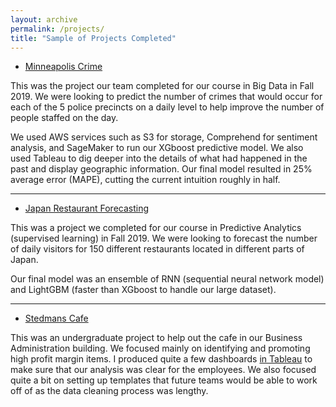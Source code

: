 ```yaml
---
layout: archive
permalink: /projects/
title: "Sample of Projects Completed"
---
```


- [Minneapolis Crime](https://github.umn.edu/bhatt339/TrendsMarketplace-Team15)


This was the project our team completed for our course in Big Data in Fall 2019. We were looking to predict the number of crimes that would occur for each of the 5 police precincts on a daily level to help improve the number of people staffed on the day.

We used AWS services such as S3 for storage, Comprehend for sentiment analysis, and SageMaker to run our XGboost predictive model. We also used Tableau to dig deeper into the details of what had happened in the past and display geographic information. Our final model resulted in 25% average error (MAPE), cutting the current intuition roughly in half.

---

- [Japan Restaurant Forecasting]()


This was a project we completed for our course in Predictive Analytics (supervised learning) in Fall 2019. We were looking to forecast the number of daily visitors for 150 different restaurants located in different parts of Japan.

Our final model was an ensemble of RNN (sequential neural network model) and LightGBM (faster than XGboost to handle our large dataset).

---

- [Stedmans Cafe](https://github.com/SamMusch/Stedmans)


This was an undergraduate project to help out the cafe in our Business Administration building. We focused mainly on identifying and promoting high profit margin items. I produced quite a few dashboards [in Tableau](https://github.com/SamMusch/Stedmans/tree/master/Tableau%20Workbooks) to make sure that our analysis was clear for the employees. We also focused quite a bit on setting up templates that future teams would be able to work off of as the data cleaning process was lengthy.
